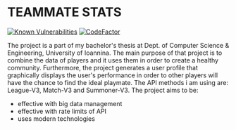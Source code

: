 # TEAMMATE STATS
[![Known Vulnerabilities](https://snyk.io/test/github/satner/diplomatiki/badge.svg?targetFile=package.json)](https://snyk.io/test/github/satner/diplomatiki?targetFile=package.json)
[![CodeFactor](https://www.codefactor.io/repository/github/satner/diplomatiki/badge/leaguejsratelimit)](https://www.codefactor.io/repository/github/satner/diplomatiki/overview/leaguejsratelimit)

The project is a part of my bachelor's thesis at Dept. of Computer Science & Engineering, University of Ioannina. The main purpose of that project is to combine the data of players and it uses them in order to create a healthy community. Furthermore, the project generates a user profile that graphically displays the user's performance in order to other players will have the chance to find the ideal playmate. The API methods i am using are: League-V3, Match-V3 and Summoner-V3. The project aims to be: 
* effective with big data management
* effective with rate limits of API 
* uses modern technologies

